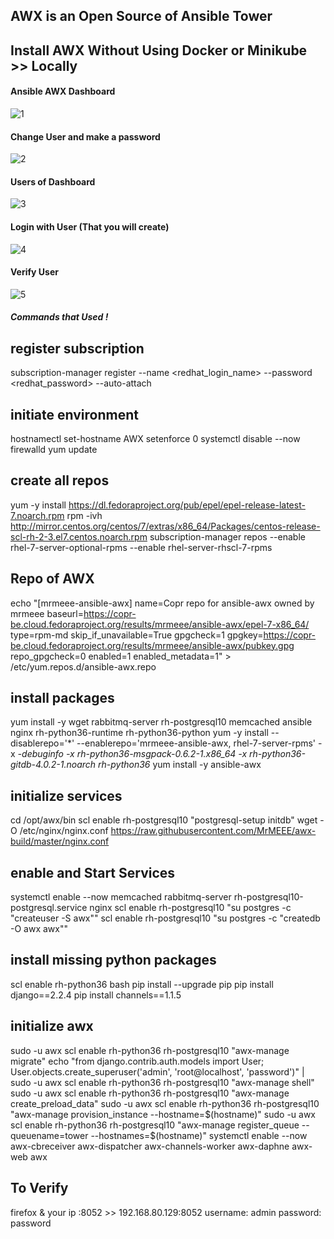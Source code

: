 ## AWX is an Open Source of Ansible Tower
## Install AWX Without Using Docker or Minikube >>  Locally

#### Ansible AWX Dashboard
![1](https://user-images.githubusercontent.com/128603198/227668544-50a56987-824a-4ace-8498-bbcf88d8d3b1.png)

#### Change User and make a password
![2](https://user-images.githubusercontent.com/128603198/227668571-fa1ba75f-6021-47a4-b2ef-0a312d9c407c.png)

#### Users of Dashboard
![3](https://user-images.githubusercontent.com/128603198/227668595-c5ed68e0-dcae-4676-ac52-f0bf7a21a26a.png)

#### Login with User (That you will create)
![4](https://user-images.githubusercontent.com/128603198/227668627-061a1c61-bd28-4bed-9152-d1d66c366ed2.png)

#### Verify User

![5](https://user-images.githubusercontent.com/128603198/227668635-0f0598e2-5b0e-46d8-883a-37d3e3b64280.png)

##### Commands that Used !
## register subscription
subscription-manager register --name <redhat_login_name> --password <redhat_password> --auto-attach

## initiate environment
hostnamectl set-hostname AWX
setenforce 0
systemctl disable --now firewalld
yum update 

## create all repos
yum -y install https://dl.fedoraproject.org/pub/epel/epel-release-latest-7.noarch.rpm
rpm -ivh http://mirror.centos.org/centos/7/extras/x86_64/Packages/centos-release-scl-rh-2-3.el7.centos.noarch.rpm
subscription-manager repos --enable rhel-7-server-optional-rpms --enable rhel-server-rhscl-7-rpms

## Repo of AWX

echo "[mrmeee-ansible-awx]
name=Copr repo for ansible-awx owned by mrmeee
baseurl=https://copr-be.cloud.fedoraproject.org/results/mrmeee/ansible-awx/epel-7-x86_64/
type=rpm-md
skip_if_unavailable=True
gpgcheck=1
gpgkey=https://copr-be.cloud.fedoraproject.org/results/mrmeee/ansible-awx/pubkey.gpg
repo_gpgcheck=0
enabled=1
enabled_metadata=1" > /etc/yum.repos.d/ansible-awx.repo

## install packages

yum install -y wget rabbitmq-server rh-postgresql10 memcached ansible nginx rh-python36-runtime rh-python36-python
yum -y install --disablerepo='*' --enablerepo='mrmeee-ansible-awx, rhel-7-server-rpms' -x *-debuginfo -x rh-python36-msgpack-0.6.2-1.x86_64 -x rh-python36-gitdb-4.0.2-1.noarch rh-python36*
yum install -y ansible-awx

## initialize services
cd /opt/awx/bin
scl enable rh-postgresql10 "postgresql-setup initdb"
wget -O /etc/nginx/nginx.conf https://raw.githubusercontent.com/MrMEEE/awx-build/master/nginx.conf

## enable and Start Services

systemctl enable --now memcached rabbitmq-server rh-postgresql10-postgresql.service nginx
scl enable rh-postgresql10 "su postgres -c \"createuser -S awx\""
scl enable rh-postgresql10 "su postgres -c \"createdb -O awx awx\""

## install missing python packages

scl enable rh-python36 bash
pip install --upgrade pip
pip install django==2.2.4
pip install channels==1.1.5

## initialize awx
sudo -u awx scl enable rh-python36 rh-postgresql10 "awx-manage migrate"
echo "from django.contrib.auth.models import User; User.objects.create_superuser('admin', 'root@localhost', 'password')" | sudo -u awx scl enable rh-python36 rh-postgresql10 "awx-manage shell"
sudo -u awx scl enable rh-python36 rh-postgresql10 "awx-manage create_preload_data"
sudo -u awx scl enable rh-python36 rh-postgresql10 "awx-manage provision_instance --hostname=$(hostname)"
sudo -u awx scl enable rh-python36 rh-postgresql10 "awx-manage register_queue --queuename=tower --hostnames=$(hostname)"
systemctl enable --now awx-cbreceiver awx-dispatcher awx-channels-worker awx-daphne awx-web awx

## To Verify 
firefox & 
your ip :8052 >>  192.168.80.129:8052
username: admin
password: password
